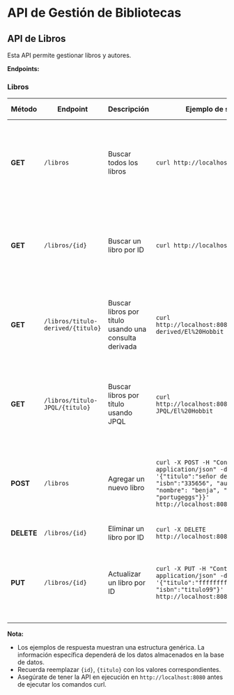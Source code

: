 # API de Gestión de Bibliotecas

## API de Libros

Esta API permite gestionar libros y autores.

**Endpoints:**

### Libros

| Método | Endpoint | Descripción | Ejemplo de solicitud | Ejemplo de respuesta |
|---|---|---|---|---|
| **GET** | `/libros` | Buscar todos los libros | `curl http://localhost:8080/libros` | `[{"id": 1, "titulo": "El Hobbit", "isbn": "978-0-618-05328-5", "autor": {"id": 1, "nombre": "J.R.R. Tolkien", "nacionalidad": "Británico"}}, ...]` |
| **GET** | `/libros/{id}` | Buscar un libro por ID | `curl http://localhost:8080/libros/1` | `{"id": 1, "titulo": "El Hobbit", "isbn": "978-0-618-05328-5", "autor": {"id": 1, "nombre": "J.R.R. Tolkien", "nacionalidad": "Británico"}}` |
| **GET** | `/libros/titulo-derived/{titulo}` | Buscar libros por título usando una consulta derivada | `curl http://localhost:8080/libros/titulo-derived/El%20Hobbit` | `[{"id": 1, "titulo": "El Hobbit", "isbn": "978-0-618-05328-5", "autor": {"id": 1, "nombre": "J.R.R. Tolkien", "nacionalidad": "Británico"}}]` |
| **GET** | `/libros/titulo-JPQL/{titulo}` | Buscar libros por título usando JPQL | `curl http://localhost:8080/libros/titulo-JPQL/El%20Hobbit` | `[{"id": 1, "titulo": "El Hobbit", "isbn": "978-0-618-05328-5", "autor": {"id": 1, "nombre": "J.R.R. Tolkien", "nacionalidad": "Británico"}}]` |
| **POST** | `/libros` | Agregar un nuevo libro | `curl -X POST -H "Content-Type: application/json" -d '{"titulo":"señor de los aniños", "isbn":"335656", "autor":{"id": 10, "nombre": "benja", "nacionalidad": "portugeggs"}}' http://localhost:8080/libros` | `{"id": 2, "titulo": "señor de los aniños", "isbn": "335656", "autor": {"id": 10, "nombre": "benja", "nacionalidad": "portugeggs"}}` |
| **DELETE** | `/libros/{id}` | Eliminar un libro por ID | `curl -X DELETE http://localhost:8080/libros/1` | `204 No Content` |
| **PUT** | `/libros/{id}` | Actualizar un libro por ID | `curl -X PUT -H "Content-Type: application/json" -d '{"titulo":"fffffffff", "isbn":"titulo99"}' http://localhost:8080/libros/1` | `{"id": 1, "titulo": "fffffffff", "isbn": "titulo99", "autor": {"id": 1, "nombre": "J.R.R. Tolkien", "nacionalidad": "Británico"}}` |



**Nota:**

* Los ejemplos de respuesta muestran una estructura genérica. La información específica dependerá de los datos almacenados en la base de datos.
* Recuerda reemplazar `{id}`, `{titulo}` con los valores correspondientes.
* Asegúrate de tener la API en ejecución en `http://localhost:8080` antes de ejecutar los comandos curl.